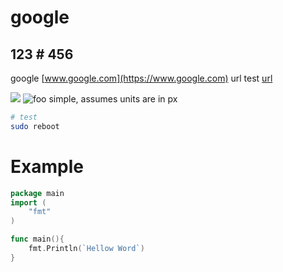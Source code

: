 # google

## 123 # 456
google [www.google.com](https://www.google.com)
url test [url](123/456)

![](tux.jpg)
![foo](foo.jpg)     simple, assumes units are in px
```bash
# test
sudo reboot
```

# Example
```go
package main
import (
    "fmt"
)

func main(){
    fmt.Println(`Hellow Word`)
}
```